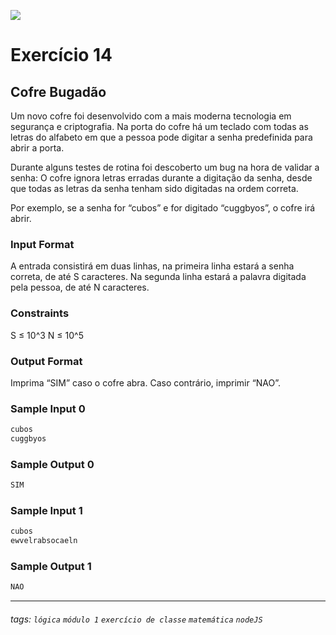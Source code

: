 ![](https://i.imgur.com/xG74tOh.png)

# Exercício 14

## Cofre Bugadão

Um novo cofre foi desenvolvido com a mais moderna tecnologia em segurança e criptografia. Na porta do cofre há um teclado com todas as letras do alfabeto em que a pessoa pode digitar a senha predefinida para abrir a porta.

Durante alguns testes de rotina foi descoberto um bug na hora de validar a senha: O cofre ignora letras erradas durante a digitação da senha, desde que todas as letras da senha tenham sido digitadas na ordem correta.

Por exemplo, se a senha for “cubos” e for digitado “cuggbyos”, o cofre irá abrir.

### Input Format

A entrada consistirá em duas linhas, na primeira linha estará a senha correta, de até S caracteres. Na segunda linha estará a palavra digitada pela pessoa, de até N caracteres.

### Constraints

S ≤ 10^3 N ≤ 10^5

### Output Format

Imprima “SIM” caso o cofre abra. Caso contrário, imprimir “NAO”.

### Sample Input 0

```javascript
cubos
cuggbyos
```

### Sample Output 0

```javascript
SIM
```

### Sample Input 1

```javascript
cubos
ewvelrabsocaeln
```

### Sample Output 1

```javascript
NAO
```

---

###### tags: `lógica` `módulo 1` `exercício de classe` `matemática` `nodeJS`
